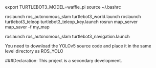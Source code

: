 export TURTLEBOT3_MODEL=waffle_pi
source ~/.bashrc

roslaunch ros_autonomous_slam turtlebot3_world.launch
roslaunch turtlebot3_teleop turtlebot3_teleop_key.launch
rosrun map_server map_saver -f my_map

roslaunch ros_autonomous_slam turtlebot3_navigation.launch

You need to download the YOLOv5 source code and place it in the same level directory as ROS_YOLO


###Declaration: This project is a secondary development.
